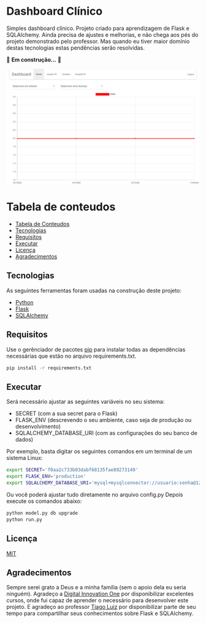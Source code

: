 # Dashboard Clínico
Simples dashboard clínico.
Projeto criado para aprendizagem de Flask e SQLAlchemy.
Ainda precisa de ajustes e melhorias, e não chega aos pés do projeto demonstrado pelo professor. Mas quando eu tiver maior domínio destas tecnologias estas pendências serão resolvidas.

🚧 **Em construção...** 🚧 

![Tela](https://github.com/alberto-minoru/flask_dashboard/blob/master/static/imgs/Tela.png)

Tabela de conteudos
=================
<!--ts-->
   * [Tabela de Conteudos](#tabela-de-conteudos)
   * [Tecnologias](#tecnologias)
   * [Requisitos](#requisitos)
   * [Executar](#executar)
   * [Licença](#licença)
   * [Agradecimentos](#agradecimentos)
<!--te-->

## Tecnologias

As seguintes ferramentas foram usadas na construção deste projeto:

- [Python](https://www.python.org/)
- [Flask](https://flask.palletsprojects.com/)
- [SQLAlchemy](https://www.sqlalchemy.org/)

## Requisitos

Use o gerênciador de pacotes [pip](https://pip.pypa.io/en/stable/) para instalar todas as dependências necessárias que estão no arquivo requirements.txt.

```bash
pip install -r requirements.txt
```

## Executar
Será necessário ajustar as seguintes variáveis no seu sistema:
- SECRET (com a sua secret para o Flask)
- FLASK_ENV (descrevendo o seu ambiente, caso seja de produção ou desenvolvimento)
- SQLALCHEMY_DATABASE_URI (com as configurações do seu banco de dados)

Por exemplo, basta digitar os seguintes comandos em um terminal de um sistema Linux:
```bash
export SECRET='f0aa2c733b03dabf68135fae89273149'
export FLASK_ENV='production'
export SQLALCHEMY_DATABASE_URI='mysql+mysqlconnector://usuario:senha@127.0.0.1:3306/database'
```

Ou você poderá ajustar tudo diretamente no arquivo config.py
Depois execute os comandos abaixo:

```python
python model.py db upgrade
python run.py
```
## Licença
[MIT](https://choosealicense.com/licenses/mit/)

## Agradecimentos
Sempre serei grato a Deus e a minha família (sem o apoio dela eu seria ninguém).
Agradeço a [Digital Innovation One](https://digitalinnovation.one/) por disponibilizar excelentes cursos, onde fui capaz de aprender o necessário para desenvolver este projeto. E agradeço ao professor [Tiago Luiz](https://canaldoprof.com.br/) por disponibilizar parte de seu tempo para compartilhar seus conhecimentos sobre Flask e SQLAlchemy.
